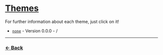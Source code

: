 # [Themes](https://anzuftnw.github.io/anilist-css/themes/)
For further information about each theme, just click on it!

- [`none`]() - Version 0.0.0 - /

---
### [<- Back](https://anzuftnw.github.io/anilist-css/)
